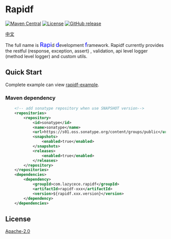 # Rapidf
[![Maven Central](https://img.shields.io/maven-central/v/com.lazycece.rapidf/rapidf-parent)](https://search.maven.org/search?q=rapidf)
[![License](https://img.shields.io/badge/license-Apache--2.0-green)](https://www.apache.org/licenses/LICENSE-2.0.html)
[![GitHub release](https://img.shields.io/badge/release-download-orange.svg)](https://github.com/lazycece/rapidf/releases)

[中文](./README_zh_CN.md)

The full name is <font size=4 color=blue>Rapi</font>d <font size=4 color=blue>d</font>evelopment <font size=4 color=blue>f</font>ramework. Rapidf currently provides the restful (response, exception, assert) ,
validation, api level logger (method level logger) and custom utils.

## Quick Start

Complete example can view [rapidf-example](https://github.com/lazycece/rapidf/tree/main/rapidf-example).

### Maven dependency
```xml
    <!-- add sonatype repository when use SNAPSHOT version-->
    <repositories>
        <repository>
            <id>sonatype</id>
            <name>sonatype</name>
            <url>https://s01.oss.sonatype.org/content/groups/public</url>
            <snapshots>
                <enabled>true</enabled>
            </snapshots>
            <releases>
                <enabled>true</enabled>
            </releases>
        </repository>
    </repositories>
    <dependencies>
        <dependency>
            <groupId>com.lazycece.rapidf</groupId>
            <artifactId>rapidf-xxx</artifactId>
            <version>${rapidf.xxx.version}</version>
        </dependency>
    </dependencies>
```

## License

[Apache-2.0](https://www.apache.org/licenses/LICENSE-2.0.html)